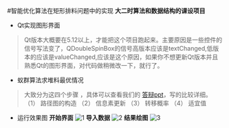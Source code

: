 #智能优化算法在矩形排料问题中的实现 
**大二时算法和数据结构的课设项目**
- Qt实现图形界面
> Qt版本大概要在5.12以上，才能把这个项目跑起来。主要原因是一些控件的信号写法变了，QDoubleSpinBox的信号高版本应该是textChanged,低版本的应该是valueChanged,应该是这个原因，如果你不想更新Qt版本并且熟悉Qt的图形界面，对代码做稍微改一下，就行了。

- 蚁群算法求堆料最优情况
> 大致分为这四个步骤 ，具体可以查看我们的 [答辩ppt](https://github.com/Maserhe/Rectangular_Packing_Problems/blob/master/%E7%AD%94%E8%BE%A9%E6%8A%A5%E5%91%8A/%E7%AE%97%E6%B3%95%E8%AF%BE%E8%AE%BE%E5%9F%BA%E4%BA%8E%E8%9A%81%E7%BE%A4%E7%9A%84%E7%94%9F%E4%BA%A7%E8%B0%83%E5%BA%A6%E7%AE%97%E6%B3%95.pptx)，写的比较详细。
（1）	路径图的构造
（2）	信息素更新
（3）	转移概率
（4）	适宜值
- 运行效果图
**开始界面**
![1](https://i.loli.net/2020/07/13/7Mzpn8we3gubtXT.png)
**导入数据**
![2](https://i.loli.net/2020/07/13/wHoG2CkBIXEycS6.png)
**结果绘图**
![3](https://i.loli.net/2020/07/13/NZwqQWuYyoFcTA3.png)
